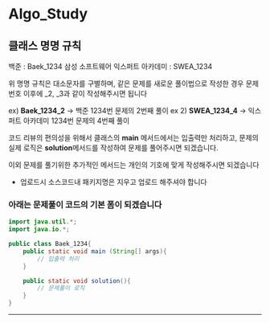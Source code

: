 # Algo_Study

## 클래스 명명 규칙
백준 : Baek_1234
삼성 소프트웨어 익스퍼트 아카데미 : SWEA_1234

위 명명 규칙은 대소문자를 구별하며, 같은 문제를 새로운 풀이법으로 작성한 경우
문제번호 이후에 _2, _3과 같이 작성해주시면 됩니다 

ex) **Baek_1234_2** -> 백준 1234번 문제의 2번째 풀이
ex 2) **SWEA_1234_4** -> 익스퍼트 아카데미 1234번 문제의 4번째 풀이

코드 리뷰의 편의성을 위해서
클래스의 **main** 메서드에서는 입출력만 처리하고, 문제의 실제 로직은 **solution**메서드를 작성하여 문제를 풀어주시면 되겠습니다.

이외 문제를 풀기위한 추가적인 메서드는 개인의 기호에 맞게 작성해주시면  되겠습니다

- 업로드시 소스코드내 패키지명은 지우고 업로드 해주셔야 합니다


### 아래는 문제풀이 코드의 기본 폼이 되겠습니다
```java
import java.util.*;
import java.io.*;

public class Baek_1234{
	public static void main (String[] args){
		// 입출력 처리
	}

	public static void solution(){
		// 문제풀이 로직
	}
}
```

----
